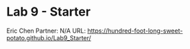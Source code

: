 # Lab 9 - Starter
Eric Chen
Partner: N/A
URL: https://hundred-foot-long-sweet-potato.github.io/Lab9_Starter/